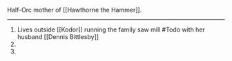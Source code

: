 Half-Orc mother of [[Hawthorne the Hammer]].

---
1. Lives outside [[Kodor]] running the family saw mill #Todo  with her husband [[Dennis Bittlesby]]
2. 
3. 